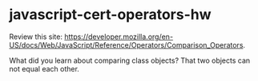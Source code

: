 # javascript-cert-operators-hw

Review this site: https://developer.mozilla.org/en-US/docs/Web/JavaScript/Reference/Operators/Comparison_Operators.

What did you learn about comparing class objects?
That two objects can not equal each other. 
